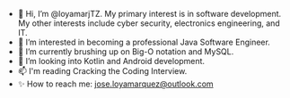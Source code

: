 - 👋 Hi, I’m @loyamarjTZ. My primary interest is in software development. My other interests include cyber security, electronics engineering, and IT.
- 💞️ I’m interested in becoming a professional Java Software Engineer.
- 🌱 I’m currently brushing up on Big-O notation and MySQL.
- 👀 I’m looking into Kotlin and Android development.
- 📫 I'm reading Cracking the Coding Interview.
- ✨ How to reach me: jose.loyamarquez@outlook.com 

<!---
loyamarjTZ/loyamarjTZ is a ✨ special ✨ repository because its `README.md` (this file) appears on your GitHub profile.
You can click the Preview link to take a look at your changes.
--->
